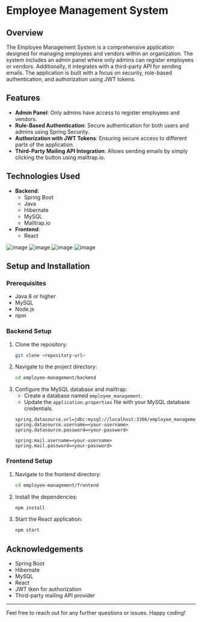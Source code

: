 # Employee Management System

## Overview
The Employee Management System is a comprehensive application designed for managing employees and vendors within an organization. The system includes an admin panel where only admins can register employees or vendors. Additionally, it integrates with a third-party API for sending emails. The application is built with a focus on security, role-based authentication, and authorization using JWT tokens.

## Features
- **Admin Panel**: Only admins have access to register employees and vendors.
- **Rule-Based Authentication**: Secure authentication for both users and admins using Spring Security.
- **Authorization with JWT Tokens**: Ensuring secure access to different parts of the application.
- **Third-Party Mailing API Integration**: Allows sending emails by simply clicking the button using mailtrap.io.

## Technologies Used
- **Backend**: 
  - Spring Boot
  - Java
  - Hibernate
  - MySQL
  - Mailtrap.io
- **Frontend**:
  - React
 
![image](https://github.com/user-attachments/assets/8cfe6340-4012-424f-be83-322cc0233679)
![image](https://github.com/user-attachments/assets/cbfccbaa-2df9-4d7a-a436-afca309ef41a)
![image](https://github.com/user-attachments/assets/14a0d5fe-4a04-40ca-99d5-b7a0a294a2d3)
![image](https://github.com/user-attachments/assets/35eaa04d-ecbe-4e7b-afea-0eab68b9aff2)


## Setup and Installation

### Prerequisites
- Java 8 or higher
- MySQL
- Node.js
- npm

### Backend Setup
1. Clone the repository:
    ```sh
    git clone <repository-url>
    ```
2. Navigate to the project directory:
    ```sh
    cd employee-management/backend
    ```
3. Configure the MySQL database and mailtrap:
    - Create a database named `employee_management`.
    - Update the `application.properties` file with your MySQL database credentials.
    ```properties
    spring.datasource.url=jdbc:mysql://localhost:3306/employee_management
    spring.datasource.username=<your-username>
    spring.datasource.password=<your-password>

    spring.mail.username=<your-username>
    spring.mail.password=<your-password>
    ```


### Frontend Setup
1. Navigate to the frontend directory:
    ```sh
    cd employee-management/frontend
    ```
2. Install the dependencies:
    ```sh
    npm install
    ```
3. Start the React application:
    ```sh
    npm start
    ```

## Acknowledgements
- Spring Boot
- Hibernate
- MySQL
- React
- JWT tken for authorization
- Third-party mailing API provider

---

Feel free to reach out for any further questions or issues. Happy coding!
